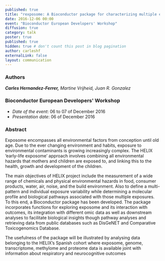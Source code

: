 ```yaml
---
published: true
title: "rexposome: A Bioconductor package for characterizing multiple environmental factors and its association with different omics biomarkers and diseases"
date: 2016-12-06 00:00
event: "Bioconductor European Developers' Workshop"
diffusion: true
category: talk
poster: true
published: true
hidden: true # don't count this post in blog pagination
author: carleshf
externalLink: false
layout: communication
---
```


### Authors

___Carles Hernandez-Ferrer,___ _Martine Vrijheid, Juan R. Gonzalez_

### Bioconductor European Developers' Workshop

 - _Date of the event_: 06 to 07 of December 2016
 - _Presentation date_: 06 of December 2016


### Abstract

Exposome encompasses all environmental factors from conception until old age. Due to the ever changing
environment and habits, exposure to environmental contaminants is growing increasingly complex. The
HELIX ‘early-life exposome’ approach involves combining all environmental hazards that mothers and
children are exposed to, and linking this to the health, growth and development of the children.

The main objectives of HELIX project include the measurement of a wide range of chemicals and physical
environmental hazards in food, consumer products, water, air, noise, and the build environment. Also
to define a multi-pattern and individual exposure variability while determining a molecular profile and
biological pathways associated with those multiple exposures. To this end, a Bioconductor package has
been developed. The package incorporates functions for exploring exposome and its interaction with
outcomes, its integration with different omic data as well as downstream analyses to facilitate biological
insights though pathway analyses and retrieving data from public databases such as DisGeNET and
Comparative Toxicogenomics Database.

The usefulness of the package will be illustrated by analysing data belonging to the HELIX’s Spanish
cohort where exposome, genome, transcriptome, methylome and proteome data is available joint with
information about respiratory and neurocognitive outcomes
